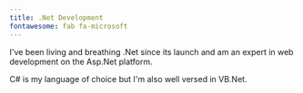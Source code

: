 ```yaml
---
title: .Net Development
fontawesome: fab fa-microsoft
---
```

I've been living and breathing .Net since its launch and am 
an expert in web development on the Asp.Net platform.

C# is my language of choice but I'm also well versed in VB.Net.
